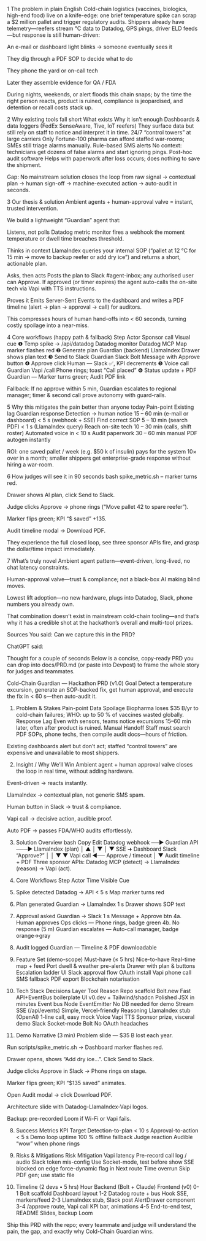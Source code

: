 1 The problem in plain English
Cold-chain logistics (vaccines, biologics, high-end food) live on a knife-edge: one brief temperature spike can scrap a $2 million pallet and trigger regulatory audits. Shippers already have telemetry—reefers stream °C data to Datadog, GPS pings, driver ELD feeds—but response is still human-driven:

An e-mail or dashboard light blinks → someone eventually sees it

They dig through a PDF SOP to decide what to do

They phone the yard or on-call tech

Later they assemble evidence for QA / FDA

During nights, weekends, or alert floods this chain snaps; by the time the right person reacts, product is ruined, compliance is jeopardised, and detention or recall costs stack up.

2 Why existing tools fall short
What exists	Why it isn’t enough
Dashboards & data loggers (FedEx SenseAware, Tive, IoT reefers)	They surface data but still rely on staff to notice and interpret it in time.
24/7 “control towers” at large carriers	Only Fortune-100 pharma can afford staffed war-rooms; SMEs still triage alarms manually.
Rule-based SMS alerts	No context: technicians get dozens of false alarms and start ignoring pings.
Post-hoc audit software	Helps with paperwork after loss occurs; does nothing to save the shipment.

Gap: No mainstream solution closes the loop from raw signal → contextual plan → human sign-off → machine-executed action → auto-audit in seconds.

3 Our thesis & solution
Ambient agents + human-approval valve = instant, trusted intervention.

We build a lightweight “Guardian” agent that:

Listens, not polls
Datadog metric monitor fires a webhook the moment temperature or dwell time breaches threshold.

Thinks in context
LlamaIndex queries your internal SOP (“pallet at 12 °C for 15 min → move to backup reefer or add dry ice”) and returns a short, actionable plan.

Asks, then acts
Posts the plan to Slack #agent-inbox; any authorised user can Approve.
If approved (or timer expires) the agent auto-calls the on-site tech via Vapi with TTS instructions.

Proves it
Emits Server-Sent Events to the dashboard and writes a PDF timeline (alert → plan → approval → call) for auditors.

This compresses hours of human hand-offs into < 60 seconds, turning costly spoilage into a near-miss.

4 Core workflows (happy path & fallback)
Step	Actor	Sponsor call	Visual cue
❶ Temp spike → /api/datadog	Datadog monitor	Datadog MCP	Map marker flashes red
❷ Generate plan	Guardian (backend)	LlamaIndex	Drawer shows plan text
❸ Send to Slack	Guardian	Slack Bolt	Message with Approve button
❹ Approve click	Human	—	Slack ✅, KPI decrements
❺ Voice call	Guardian	Vapi /call	Phone rings; toast “Call placed”
❻ Status update + PDF	Guardian	—	Marker turns green; Audit PDF link

Fallback: If no approve within 5 min, Guardian escalates to regional manager; timer & second call prove autonomy with guard-rails.

5 Why this mitigates the pain better than anyone today
Pain-point	Existing lag	Guardian response
Detection → human notice	15 – 60 min (e-mail or dashboard)	< 5 s (webhook + SSE)
Find correct SOP	5 – 10 min (search PDF)	< 1 s (LlamaIndex query)
Reach on-site tech	10 – 30 min (calls, shift roster)	Automated voice in < 10 s
Audit paperwork	30 – 60 min manual	PDF autogen instantly

ROI: one saved pallet / week (e.g. $50 k of insulin) pays for the system 10× over in a month; smaller shippers get enterprise-grade response without hiring a war-room.

6 How judges will see it in 90 seconds
bash spike_metric.sh – marker turns red.

Drawer shows AI plan, click Send to Slack.

Judge clicks Approve → phone rings (“Move pallet 42 to spare reefer”).

Marker flips green; KPI “$ saved” +135.

Audit timeline modal → Download PDF.

They experience the full closed loop, see three sponsor APIs fire, and grasp the dollar/time impact immediately.

7 What’s truly novel
Ambient agent pattern—event-driven, long-lived, no chat latency constraints.

Human-approval valve—trust & compliance; not a black-box AI making blind moves.

Lowest lift adoption—no new hardware, plugs into Datadog, Slack, phone numbers you already own.

That combination doesn’t exist in mainstream cold-chain tooling—and that’s why it has a credible shot at the hackathon’s overall and multi-tool prizes.







Sources
You said:
Can we capture this in the PRD?


ChatGPT said:

Thought for a couple of seconds
Below is a concise, copy-ready PRD you can drop into docs/PRD.md (or paste into Devpost) to frame the whole story for judges and teammates.

Cold-Chain Guardian — Hackathon PRD (v1.0)
Goal	Detect a temperature excursion, generate an SOP-backed fix, get human approval, and execute the fix in < 60 s—then auto-audit it.

1. Problem & Stakes
Pain-point	Data
Spoilage	Biopharma loses $35 B/yr to cold-chain failures; WHO: up to 50 % of vaccines wasted globally.
Response Lag	Even with sensors, teams notice excursions 15–60 min later, often after product is ruined.
Manual Handoff	Staff must search PDF SOPs, phone techs, then compile audit docs—hours of friction.

Existing dashboards alert but don’t act; staffed “control towers” are expensive and unavailable to most shippers.

2. Insight / Why We’ll Win
Ambient agent + human approval valve closes the loop in real time, without adding hardware.

Event-driven → reacts instantly.

LlamaIndex → contextual plan, not generic SMS spam.

Human button in Slack → trust & compliance.

Vapi call → decisive action, audible proof.

Auto PDF → passes FDA/WHO audits effortlessly.

3. Solution Overview
bash
Copy
Edit
Datadog webhook  ──▶  Guardian API  ───▶  LlamaIndex (plan)
                       │  ▲                │
                       ▼  │                ▼
           SSE ➜  Dashboard        Slack “Approve?”
                       │                │
                       ▼                ▼
                   Vapi call   ◀──  Approve / timeout
                       │
                       ▼
               Audit timeline + PDF
Three sponsor APIs: Datadog MCP (detect) → LlamaIndex (reason) → Vapi (act).

4. Core Workflows
Step	Actor	Time	Visible Cue
1. Spike detected	Datadog → API	< 5 s	Map marker turns red
2. Plan generated	Guardian → LlamaIndex	1 s	Drawer shows SOP text
3. Approval asked	Guardian → Slack	1 s	Message + Approve btn
4a. Human approves	Ops clicks	—	Phone rings, badge green
4b. No response (5 m)	Guardian escalates	—	Auto-call manager, badge orange→gray
5. Audit logged	Guardian	—	Timeline & PDF downloadable

5. Feature Set (demo-scope)
Must-have (≤ 5 hrs)	Nice-to-have
Real-time map + feed	Port dwell & weather pre-alerts
Drawer with plan & buttons	Escalation ladder UI
Slack approval flow	OAuth install
Vapi phone call	SMS fallback
PDF export	Blockchain notarisation

6. Tech Stack Decisions
Layer	Tool	Reason
Repo scaffold	Bolt.new	Fast API+EventBus boilerplate
UI	v0.dev + Tailwind/shadcn	Polished JSX in minutes
Event bus	Node EventEmitter	No DB needed for demo
Stream	SSE (/api/events)	Simple, Vercel-friendly
Reasoning	LlamaIndex stub (OpenAI)	1-line call, easy mock
Voice	Vapi TTS	Sponsor prize, visceral demo
Slack	Socket-mode Bolt	No OAuth headaches

7. Demo Narrative (3 min)
Problem slide — $35 B lost each year.

Run scripts/spike_metric.sh → Dashboard marker flashes red.

Drawer opens, shows “Add dry ice…”. Click Send to Slack.

Judge clicks Approve in Slack → Phone rings on stage.

Marker flips green; KPI “$135 saved” animates.

Open Audit modal → click Download PDF.

Architecture slide with Datadog-LlamaIndex-Vapi logos.

Backup: pre-recorded Loom if Wi-Fi or Vapi fails.

8. Success Metrics
KPI	Target
Detection-to-plan	< 10 s
Approval-to-action	< 5 s
Demo loop uptime	100 % offline fallback
Judge reaction	Audible “wow” when phone rings

9. Risks & Mitigations
Risk	Mitigation
Vapi latency	Pre-record call log / audio
Slack token mis-config	Use Socket-mode, test before show
SSE blocked on edge	force-dynamic flag in Next route
Time overrun	Skip PDF gen; use static file

10. Timeline (2 devs • 5 hrs)
Hour	Backend (Bolt + Claude)	Frontend (v0)
0-1	Bolt scaffold	Dashboard layout
1-2	Datadog route + bus	Hook SSE, markers/feed
2-3	LlamaIndex stub, Slack post	AlertDrawer component
3-4	/approve route, Vapi call	KPI bar, animations
4-5	End-to-end test, README	Slides, backup Loom

Ship this PRD with the repo; every teammate and judge will understand the pain, the gap, and exactly why Cold-Chain Guardian wins.